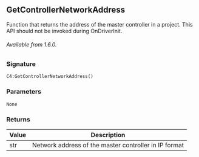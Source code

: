 ## GetControllerNetworkAddress

Function that returns the address of the master controller in a project. This API should not be invoked during OnDriverInit.

###### Available from 1.6.0.


### Signature

`C4:GetControllerNetworkAddress()`


### Parameters

`None`


### Returns

| Value | Description |
| --- | --- |
| str | Network address of the master controller in IP format |

